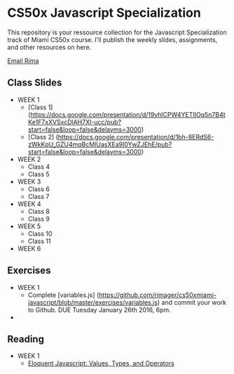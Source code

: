 # CS50x Javascript Specialization

This repository is your ressource collection for the Javascript Specialization track of Miami CS50x course. I'll publish the weekly slides, assignments, and other resources on here.

[Email Rima](<mailto:rima.gerhard@gmail.com>)

## Class Slides
* WEEK 1
  * [Class 1] (https://docs.google.com/presentation/d/19yhlCPW4YETIIOq5n7B4tKe1F7xXVSxcDlAH7Xl-ucc/pub?start=false&loop=false&delayms=3000)
  * [Class 2] (https://docs.google.com/presentation/d/1bh-8ERdS6-zWkKpU_GZU4mqBcMlUasXEa9I0YwZJEhE/pub?start=false&loop=false&delayms=3000)
* WEEK 2
  * Class 4
  * Class 5
* WEEK 3
  * Class 6
  * Class 7
* WEEK 4
  * Class 8
  * Class 9
* WEEK 5
  * Class 10
  * Class 11
* WEEK 6

## Exercises
* WEEK 1
  * Complete [variables.js] (https://github.com/rimager/cs50xmiami-javascript/blob/master/exercises/variables.js) and commit your work to Github. DUE Tuesday January 26th 2016, 6pm.
* 

## Reading
* WEEK 1
  * [Eloquent Javascript: Values, Types, and Operators](http://eloquentjavascript.net/01_values.html)
